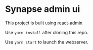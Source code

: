 # Synapse admin ui

This project is built using [react-admin](https://marmelab.com/react-admin/).

Use `yarn install` after cloning this repo.

Use `yarn start` to launch the webserver.
